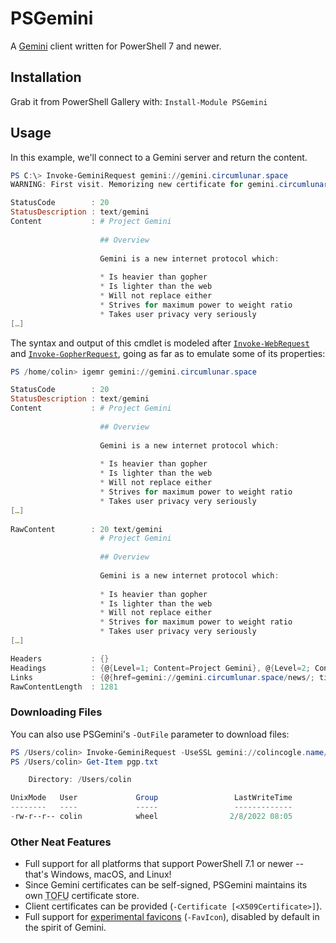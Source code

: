 # PSGemini
A [Gemini](https://gemini.circumlunar.space/) client written for PowerShell 7 and newer.

## Installation
Grab it from PowerShell Gallery with: `Install-Module PSGemini`

## Usage
In this example, we'll connect to a Gemini server and return the content.

```powershell
PS C:\> Invoke-GeminiRequest gemini://gemini.circumlunar.space
WARNING: First visit. Memorizing new certificate for gemini.circumlunar.space

StatusCode        : 20
StatusDescription : text/gemini
Content           : # Project Gemini
                    
                    ## Overview
                    
                    Gemini is a new internet protocol which:
                    
                    * Is heavier than gopher
                    * Is lighter than the web
                    * Will not replace either
                    * Strives for maximum power to weight ratio
                    * Takes user privacy very seriously
[…]
```

The syntax and output of this cmdlet is modeled after [`Invoke-WebRequest`](https://docs.microsoft.com/en-us/powershell/module/microsoft.powershell.utility/invoke-webrequest) and [`Invoke-GopherRequest`](https://github.com/rhymeswithmogul/PSGopher), going as far as to emulate some of its properties:

```powershell
PS /home/colin> igemr gemini://gemini.circumlunar.space

StatusCode        : 20
StatusDescription : text/gemini
Content           : # Project Gemini
                    
                    ## Overview
                    
                    Gemini is a new internet protocol which:
                    
                    * Is heavier than gopher
                    * Is lighter than the web
                    * Will not replace either
                    * Strives for maximum power to weight ratio
                    * Takes user privacy very seriously
[…]
                    
RawContent        : 20 text/gemini
                    # Project Gemini
                    
                    ## Overview
                    
                    Gemini is a new internet protocol which:
                    
                    * Is heavier than gopher
                    * Is lighter than the web
                    * Will not replace either
                    * Strives for maximum power to weight ratio
                    * Takes user privacy very seriously
[…]

Headers           : {}
Headings          : {@{Level=1; Content=Project Gemini}, @{Level=2; Content=Overview}, @{Level=2; Content=Resources}, @{Level=2; Content=Web proxies}…}
Links             : {@{href=gemini://gemini.circumlunar.space/news/; title=Official Project Gemini news}, @{href=gemini://gemini.circumlunar.space/docs/; title=Gemini documentation}, @{href=gemini://gemini.circumlunar.space/software/; title=Gemini software}, @{href=gemini://gemini.circumlunar.space/servers/; title=Known Gemini servers}…}
RawContentLength  : 1281
```

### Downloading Files
You can also use PSGemini's `-OutFile` parameter to download files:

```powershell
PS /Users/colin> Invoke-GeminiRequest -UseSSL gemini://colincogle.name/pgp/pgp.txt -OutFile pgp.txt
PS /Users/colin> Get-Item pgp.txt                            

    Directory: /Users/colin

UnixMode   User             Group                 LastWriteTime           Size Name
--------   ----             -----                 -------------           ---- ----
-rw-r--r-- colin            wheel                2/8/2022 08:05           5218 pgp.txt
```

### Other Neat Features
* Full support for all platforms that support PowerShell 7.1 or newer -- that's Windows, macOS, and Linux!
* Since Gemini certificates can be self-signed, PSGemini maintains its own <abbr title="Trust on First Use">TOFU</abbr> certificate store.
* Client certificates can be provided (`-Certificate [<X509Certificate>]`).
* Full support for [experimental favicons](https://portal.mozz.us/gemini/mozz.us/files/rfc_gemini_favicon.gmi) (`-FavIcon`), disabled by default in the spirit of Gemini.